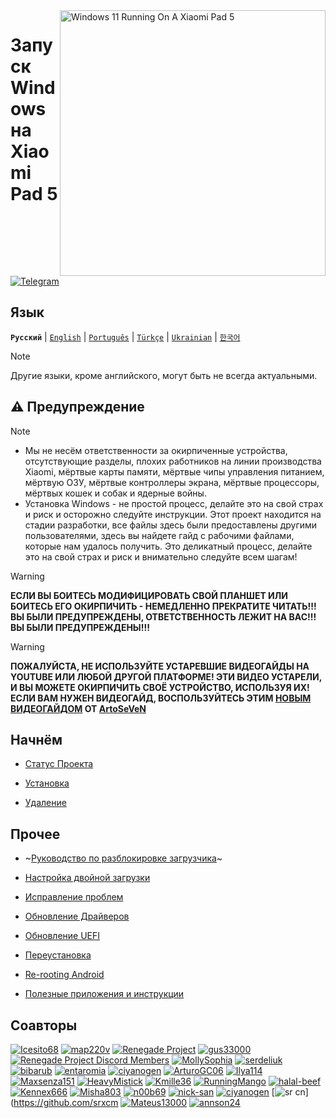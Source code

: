 <img align="right" src="https://raw.githubusercontent.com/erdilS/Port-Windows-11-Xiaomi-Pad-5/main/nabu.png" width="425" alt="Windows 11 Running On A Xiaomi Pad 5">


# Запуск Windows на Xiaomi Pad 5

[![Telegram](https://img.shields.io/badge/Chat-Telegram-brightgreen.svg?logo=telegram&style=flat-square)](https://t.me/nabuwoa)

## Язык
**```Русский```** | [```English```](/README.md) | [```Português```](/guide/Portuguese/README-PT.md) | [```Türkçe```](/guide/Turkish/README-tr.md) | [```Ukrainian```](/guide/Ukrainian/README-uk.md) | [```한국어```](/guide/Korean/README-KO.md)

> [!NOTE]
> Другие языки, кроме английского, могут быть не всегда актуальными. 

## ⚠️ Предупреждение
> [!NOTE]
> - Мы не несём ответственности за окирпиченные устройства, отсутствующие разделы, плохих работников на линии производства Xiaomi, мёртвые карты памяти, мёртвые чипы управления питанием, мёртвую ОЗУ, мёртвые контроллеры экрана, мёртвые процессоры, мёртвых кошек и собак и ядерные войны.
> - Установка Windows - не простой процесс, делайте это на свой страх и риск и осторожно следуйте инструкции.
Этот проект находится на стадии разработки, все файлы здесь были предоставлены другими пользователями, здесь вы найдете гайд с рабочими файлами, которые нам удалось получить. Это деликатный процесс, делайте это на свой страх и риск и внимательно следуйте всем шагам!

> [!WARNING]
> **ЕСЛИ ВЫ БОИТЕСЬ МОДИФИЦИРОВАТЬ СВОЙ ПЛАНШЕТ ИЛИ БОИТЕСЬ ЕГО ОКИРПИЧИТЬ - НЕМЕДЛЕННО ПРЕКРАТИТЕ ЧИТАТЬ!!! ВЫ БЫЛИ ПРЕДУПРЕЖДЕНЫ, ОТВЕТСТВЕННОСТЬ ЛЕЖИТ НА ВАС!!! ВЫ БЫЛИ ПРЕДУПРЕЖДЕНЫ!!!**

> [!WARNING]
> **ПОЖАЛУЙСТА, НЕ ИСПОЛЬЗУЙТЕ УСТАРЕВШИЕ ВИДЕОГАЙДЫ НА YOUTUBE ИЛИ ЛЮБОЙ ДРУГОЙ ПЛАТФОРМЕ! ЭТИ ВИДЕО УСТАРЕЛИ, И ВЫ МОЖЕТЕ ОКИРПИЧИТЬ СВОЁ УСТРОЙСТВО, ИСПОЛЬЗУЯ ИХ! ЕСЛИ ВАМ НУЖЕН ВИДЕОГАЙД, ВОСПОЛЬЗУЙТЕСЬ ЭТИМ [НОВЫМ ВИДЕОГАЙДОМ](https://youtu.be/BbgTbTGbXYg) ОТ [ArtoSeVeN](https://www.youtube.com/channel/UCYjwfxlYlJ7Nnzv01oszQvA)**

## Начнём

- [Статус Проекта](status.md)
  
- [Установка](1-partition-ru.md)

- [Удаление](uninstall-ru.md)

## Прочее 

- ~[Руководство по разблокировке загрузчика](/guide/English/unlock-bootloader-en.md)~

- [Настройка двойной загрузки](dualboot-ru.md)

- [Исправление проблем](troubleshooting-ru.md)

- [Обновление Драйверов](update-ru.md)
  
- [Обновление UEFI](UEFI-updating-ru.md)

- [Переустановка](reinstall-ru.md)

- [Re-rooting Android](Re-rooting-ru.md)

- [Полезные приложения и инструкции](Additional-materials-ru.md)

## Соавторы 
[<img alt="Icesito68" src="https://images.weserv.nl/?url=https://avatars.githubusercontent.com/u/113939920?v=4&w=45&fit=cover&mask=circle&maxage=7d" />](https://github.com/Icesito68)
[<img alt="map220v" src="https://images.weserv.nl/?url=https://avatars.githubusercontent.com/u/14368485?v=4&w=45&fit=cover&mask=circle&maxage=7d" />](https://github.com/map220v)
[<img alt="Renegade Project" src="https://images.weserv.nl/?url=https://avatars.githubusercontent.com/u/63859504?s=200&v=4&w=45&fit=cover&mask=circle&maxage=7d" />](https://github.com/edk2-porting)
[<img alt="gus33000" src="https://images.weserv.nl/?url=https://avatars.githubusercontent.com/u/3755345?v=4&w=45&fit=cover&mask=circle&maxage=7d" />](https://github.com/gus33000)
[<img alt="Renegade Project Discord Members" src="https://images.weserv.nl/?url=https://cdn.discordapp.com/icons/736563593058713690/68f67bfddf4390b11effc99917b16338.webp?size=256&w=45&fit=cover&mask=circle&maxage=7d" />](https://discord.gg/XXBWfag)
[<img alt="MollySophia" src="https://images.weserv.nl/?url=https://avatars.githubusercontent.com/u/20746884?v=4&w=45&fit=cover&mask=circle&maxage=7d" />](https://github.com/MollySophia)
[<img alt="serdeliuk" src="https://images.weserv.nl/?url=https://avatars.githubusercontent.com/u/38280618?v=4&w=45&fit=cover&mask=circle&maxage=7d" />](https://github.com/serdeliuk)
[<img alt="bibarub" src="https://images.weserv.nl/?url=https://avatars.githubusercontent.com/u/73599925?v=4&w=45&fit=cover&mask=circle&maxage=7d" />](https://github.com/bibarub)
[<img alt="entaromia" src="https://images.weserv.nl/?url=https://avatars.githubusercontent.com/u/30384045?v=4&w=45&fit=cover&mask=circle&maxage=7d" />](https://github.com/entaromia)
[<img alt="ciyanogen" src="https://images.weserv.nl/?url=https://avatars.githubusercontent.com/u/29534488?v=4&w=45&fit=cover&mask=circle&maxage=7d" />](https://github.com/ciyanogen)
[<img alt="ArturoGC06" src="https://images.weserv.nl/?url=https://avatars.githubusercontent.com/u/76574534?v=4&w=45&fit=cover&mask=circle&maxage=7d" />](https://github.com/ArturoGC06)
[<img alt="Ilya114" src="https://images.weserv.nl/?url=https://avatars.githubusercontent.com/u/93242944?v=4&w=45&fit=cover&mask=circle&maxage=7d" />](https://github.com/Ilya114)
[<img alt="Maxsenza151" src="https://images.weserv.nl/?url=https://avatars.githubusercontent.com/u/93602290?v=4&w=45&fit=cover&mask=circle&maxage=7d" />](https://github.com/Maxsenza151)
[<img alt="HeavyMistick" src="https://images.weserv.nl/?url=https://avatars.githubusercontent.com/u/94836779?v=4&w=45&fit=cover&mask=circle&maxage=7d" />](https://github.com/HeavyMistick)
[<img alt="Kmille36" src="https://images.weserv.nl/?url=https://avatars.githubusercontent.com/u/58414694?v=4&w=45&fit=cover&mask=circle&maxage=7d" />](https://github.com/Kmille36)
[<img alt="RunningMango" src="https://images.weserv.nl/?url=https://avatars.githubusercontent.com/u/36758157?v=4&w=45&fit=cover&mask=circle&maxage=7d" />](https://github.com/RunningMango)
[<img alt="halal-beef" src="https://images.weserv.nl/?url=https://avatars.githubusercontent.com/u/78730004?v=4&w=45&fit=cover&mask=circle&maxage=7d" />](https://github.com/halal-beef)
[<img alt="Kennex666" src="https://images.weserv.nl/?url=https://avatars.githubusercontent.com/u/55269418?v=4&w=45&fit=cover&mask=circle&maxage=7d" />](https://github.com/kennex666)
[<img alt="Misha803" src="https://images.weserv.nl/?url=https://avatars.githubusercontent.com/u/118528504?v=4&w=45&fit=cover&mask=circle&maxage=7d" />](https://github.com/Misha803)
[<img alt="n00b69" src="https://images.weserv.nl/?url=https://avatars.githubusercontent.com/u/83274506?v=4&w=45&fit=cover&mask=circle&maxage=7d" />](https://github.com/n00b69)
[<img alt="nick-san" src="https://images.weserv.nl/?url=https://avatars.githubusercontent.com/u/45539267?v=4&w=45&fit=cover&mask=circle&maxage=7d" />](https://github.com/nick-san)
[<img alt="ciyanogen" src="https://images.weserv.nl/?url=https://avatars.githubusercontent.com/u/84897942?v=4&w=45&fit=cover&mask=circle&maxage=7d" />](https://github.com/ciyanogen)
[<img alt="sr cn" src="https://images.weserv.nl/?url=https://avatars.githubusercontent.com/u/161332426?v=4&w=45&fit=cover&mask=circle&maxage=7d" />](https://github.com/srxcm
[<img alt="Mateus13000" src="https://images.weserv.nl/?url=https://avatars.githubusercontent.com/u/38146322?v=4&w=45&fit=cover&mask=circle&maxage=7d" />](https://github.com/Mateus13000)
[<img alt="annson24" src="https://images.weserv.nl/?url=https://avatars.githubusercontent.com/u/8401837?v=4&w=45&fit=cover&mask=circle&maxage=7d" />](https://github.com/annson24)

